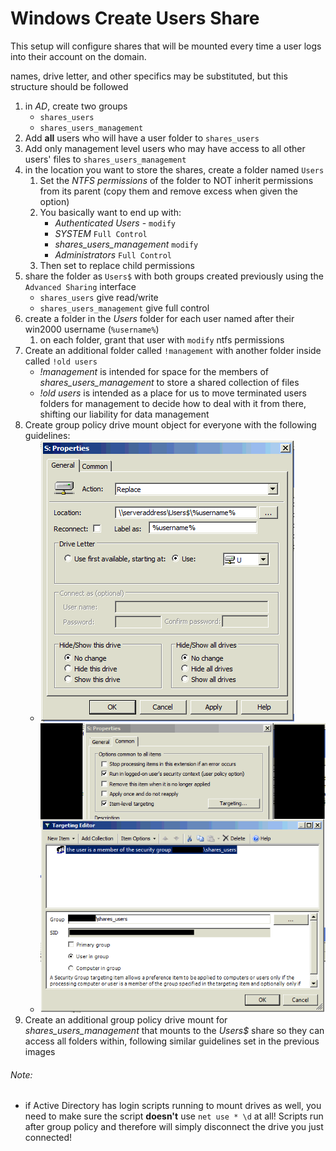 # Windows Create Users Share

This setup will configure shares that will be mounted every time a user logs into their account on the domain.

names, drive letter, and other specifics may be substituted, but this structure should be followed

1. in *AD*, create two groups
	* `shares_users`
	* `shares_users_management`
1. Add **all** users who will have a user folder to `shares_users`
1. Add only management level users who may have access to all other users' files to `shares_users_management`
1. in the location you want to store the shares, create a folder named `Users`
	1. Set the *NTFS permissions* of the folder to NOT inherit permissions from its parent (copy them and remove excess when given the option)
	1. You basically want to end up with:
		* *Authenticated Users* - `modify`
		* *SYSTEM* `Full Control`
		* *shares\_users\_management* `modify`
		* *Administrators* `Full Control`
	1. Then set to replace child permissions
1. share the folder as `Users$` with both groups created previously using the `Advanced Sharing` interface
	* `shares_users` give read/write
	* `shares_users_management` give full control
1. create a folder in the *Users* folder for each user named after their win2000 username (`%username%`)
	1. on each folder, grant that user with `modify` ntfs permissions
1. Create an additional folder called `!management` with another folder inside called `!old users`
	* *!management* is intended for space for the members of *shares\_users\_management* to store a shared collection of files
	* *!old users* is intended as a place for us to move terminated users folders for management to decide how to deal with it from there, shifting our liability for data management
1. Create group policy drive mount object for everyone with the following guidelines:
	* ![set %username% based share](windows-create-user1.png)
	* ![set item level targetting](windows-create-user2.png)
1. Create an additional group policy drive mount for *shares\_users\_management* that mounts to the *Users$* share so they can access all folders within, following similar guidelines set in the previous images


###### Note:
* if Active Directory has login scripts running to mount drives as well, you need to make sure the script **doesn't** use `net use * \d` at all! Scripts run after group policy and therefore will simply disconnect the drive you just connected!
